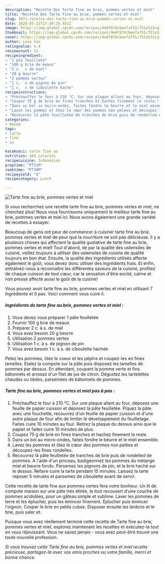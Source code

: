 ```yaml
---
description: "Recette Des Tarte fine au brie, pommes vertes et miel"
title: "Recette Des Tarte fine au brie, pommes vertes et miel"
slug: 3073-recette-des-tarte-fine-au-brie-pommes-vertes-et-miel
date: 2020-07-21T17:38:25.451Z
image: https://img-global.cpcdn.com/recipes/4e0f87dcbeefaf55/751x532cq70/tarte-fine-au-brie-pommes-vertes-et-miel-photo-principale-de-la-recette.jpg
thumbnail: https://img-global.cpcdn.com/recipes/4e0f87dcbeefaf55/751x532cq70/tarte-fine-au-brie-pommes-vertes-et-miel-photo-principale-de-la-recette.jpg
cover: https://img-global.cpcdn.com/recipes/4e0f87dcbeefaf55/751x532cq70/tarte-fine-au-brie-pommes-vertes-et-miel-photo-principale-de-la-recette.jpg
author: Lena Cox
ratingvalue: 4.4
reviewcount: 11
recipeingredient:
- "1 pte feuillete"
- "100 g brie de meaux"
- "2 c.  s de miel"
- "20 g beurre"
- "2 pommes vertes"
- "1 c.  s de pignon de pin"
- "1 c.  s de ciboulette hache"
recipeinstructions:
- "Préchauffez le four à 210 °C. Sur une plaque allant au four, déposez une feuille de papier cuisson et déposez la pâte feuilletée. Piquez la pâte avec une fouchette, recouvrez d&#39;un feuille de papier cuisson et d&#39;une autre plaque de four afin de limiter le développement du feuilletage. Faites cuire 10 minutes au four. Retirez la plaque du dessus ainsi que le papiet et faites cuire 10 minutes de plus."
- "Coupez 75 g de brie en fines tranches et hachez finement le reste."
- "Dans un bol au micro-ondes, faites fondre le beurre et le miel ensemble."
- "Lavez les pommes et ôtez le cœur des pommes non pelées et découpez-les fines rondelles."
- "Recouvrez là pâte feuilletée de tranches de brie puis de rondelled de pommes. A l&#39;aide d&#39;un pinceau, badigeonnez les pommes du mélange miel et beurre fondu. Parsemez les pignons de pin, et le brie haché sur le dessus. Refaire cuire la tarte pendant 15 minutes. Laissez la tarte reposer 5 minutes et parsemez de ciboulette avant de servir."
categories:
- Resep
tags:
- tarte
- fine
- au

katakunci: tarte fine au 
nutrition: 265 calories
recipecuisine: Indonesian
preptime: "PT31M"
cooktime: "PT30M"
recipeyield: "4"
recipecategory: Lunch

---
```



![Tarte fine au brie, pommes vertes et miel](https://img-global.cpcdn.com/recipes/4e0f87dcbeefaf55/751x532cq70/tarte-fine-au-brie-pommes-vertes-et-miel-photo-principale-de-la-recette.jpg)

Si vous recherchez une recette tarte fine au brie, pommes vertes et miel, ne cherchez plus! Nous vous fournissons uniquement le meilleur tarte fine au brie, pommes vertes et miel ici. Nous avons également une grande variété de recettes à essayer.

Beaucoup de gens ont peur de commencer à cuisiner tarte fine au brie, pommes vertes et miel de peur que la nourriture ne soit pas délicieuse. Il y a plusieurs choses qui affectent la qualité gustative de tarte fine au brie, pommes vertes et miel! Tout d'abord, de par la qualité des ustensiles de cuisine, veillez toujours à utiliser des ustensiles de cuisine de qualité toujours en bon état. Ensuite, la qualité des ingrédients utilisés affecte également le goût, vous devez donc utiliser des ingrédients frais. Et enfin, entraînez-vous à reconnaître les différentes saveurs de la cuisine, profitez de chaque cuisson de tout cœur, car la sensation d'être excité, calme et non pressé affecte aussi le goût de la cuisine!

<!--inarticleads1-->

Vous pouvez avoir tarte fine au brie, pommes vertes et miel en utilisant 7 Ingrédients et 5 pas. Voici comment vous cuire il.

##### Ingrédients de tarte fine au brie, pommes vertes et miel :

1. Vous devez vous préparer 1 pâte feuilletée
1. Fournir 100 g brie de meaux
1. Préparer 2 c. à s. de miel
1. Vous avez besoin 20 g beurre
1. Utilisation 2 pommes vertes
1. Utilisation 1 c. à s. de pignon de pin
1. Vous avez besoin 1 c. à s. de ciboulette hachée


Pelez les pommes, ôtez le coeur et les pépins et coupez-les en fines lamelles. Etalez la compote sur la pâte puis disposez les lamelles de pommes par dessus. En attendant, coupant la pomme verte et fins bâtonnets et arrosez d&#39;un filet de jus de citron. Dégustez les tartelettes chaudes ou tièdes, parsemées de bâtonnets de pommes. 

<!--inarticleads2-->

##### Tarte fine au brie, pommes vertes et miel pas à pas :

1. Préchauffez le four à 210 °C. Sur une plaque allant au four, déposez une feuille de papier cuisson et déposez la pâte feuilletée. Piquez la pâte avec une fouchette, recouvrez d&#39;un feuille de papier cuisson et d&#39;une autre plaque de four afin de limiter le développement du feuilletage. Faites cuire 10 minutes au four. Retirez la plaque du dessus ainsi que le papiet et faites cuire 10 minutes de plus.
1. Coupez 75 g de brie en fines tranches et hachez finement le reste.
1. Dans un bol au micro-ondes, faites fondre le beurre et le miel ensemble.
1. Lavez les pommes et ôtez le cœur des pommes non pelées et découpez-les fines rondelles.
1. Recouvrez là pâte feuilletée de tranches de brie puis de rondelled de pommes. A l&#39;aide d&#39;un pinceau, badigeonnez les pommes du mélange miel et beurre fondu. Parsemez les pignons de pin, et le brie haché sur le dessus. Refaire cuire la tarte pendant 15 minutes. Laissez la tarte reposer 5 minutes et parsemez de ciboulette avant de servir.


Cette recette de tarte fine aux pommes vertes fera votre bonheur. Un lit de compote maison sur une pâte très étirée, le tout recouvert d&#39;une couche de pommes acidulées, pour un gâteau simple et sublime. Laver les pommes de terre et les éplucher, puis les émincer finement. Éplucher puis émincer l&#39;oignon. Couper le brie en petits cubes. Disposer ensuite les lardons et le brie, puis saler et. 

<!--inarticleads1-->

<p>
Puisque vous avez réellement terminé cette recette de Tarte fine au brie, pommes vertes et miel, explorez maintenant les recettes et exécutez-la tout en vous réjouissant. Vous ne savez jamais - vous avez peut-être trouvé une toute nouvelle profession.
</p>

<p>
<i>Si vous trouvez cette Tarte fine au brie, pommes vertes et miel recette précieuse, partagez-la avec vos amis proches ou votre famille, merci et bonne chance.</i>
</p>
